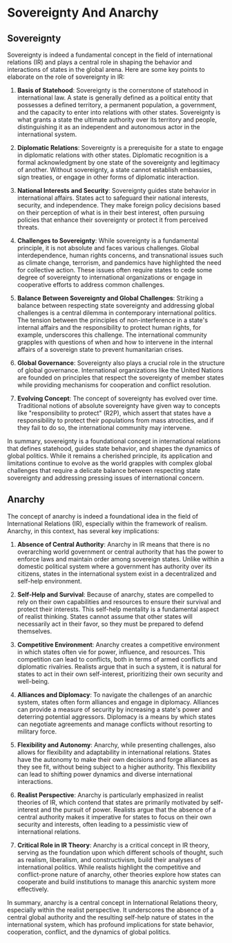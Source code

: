 # Sovereignty And Anarchy

## Sovereignty

Sovereignty is indeed a fundamental concept in the field of international relations (IR) and plays a central role in shaping the behavior and interactions of states in the global arena. Here are some key points to elaborate on the role of sovereignty in IR:

1. **Basis of Statehood**: Sovereignty is the cornerstone of statehood in international law. A state is generally defined as a political entity that possesses a defined territory, a permanent population, a government, and the capacity to enter into relations with other states. Sovereignty is what grants a state the ultimate authority over its territory and people, distinguishing it as an independent and autonomous actor in the international system.

2. **Diplomatic Relations**: Sovereignty is a prerequisite for a state to engage in diplomatic relations with other states. Diplomatic recognition is a formal acknowledgment by one state of the sovereignty and legitimacy of another. Without sovereignty, a state cannot establish embassies, sign treaties, or engage in other forms of diplomatic interaction.

3. **National Interests and Security**: Sovereignty guides state behavior in international affairs. States act to safeguard their national interests, security, and independence. They make foreign policy decisions based on their perception of what is in their best interest, often pursuing policies that enhance their sovereignty or protect it from perceived threats.

4. **Challenges to Sovereignty**: While sovereignty is a fundamental principle, it is not absolute and faces various challenges. Global interdependence, human rights concerns, and transnational issues such as climate change, terrorism, and pandemics have highlighted the need for collective action. These issues often require states to cede some degree of sovereignty to international organizations or engage in cooperative efforts to address common challenges.

5. **Balance Between Sovereignty and Global Challenges**: Striking a balance between respecting state sovereignty and addressing global challenges is a central dilemma in contemporary international politics. The tension between the principles of non-interference in a state's internal affairs and the responsibility to protect human rights, for example, underscores this challenge. The international community grapples with questions of when and how to intervene in the internal affairs of a sovereign state to prevent humanitarian crises.

6. **Global Governance**: Sovereignty also plays a crucial role in the structure of global governance. International organizations like the United Nations are founded on principles that respect the sovereignty of member states while providing mechanisms for cooperation and conflict resolution.

7. **Evolving Concept**: The concept of sovereignty has evolved over time. Traditional notions of absolute sovereignty have given way to concepts like "responsibility to protect" (R2P), which assert that states have a responsibility to protect their populations from mass atrocities, and if they fail to do so, the international community may intervene.

In summary, sovereignty is a foundational concept in international relations that defines statehood, guides state behavior, and shapes the dynamics of global politics. While it remains a cherished principle, its application and limitations continue to evolve as the world grapples with complex global challenges that require a delicate balance between respecting state sovereignty and addressing pressing issues of international concern.


## Anarchy

The concept of anarchy is indeed a foundational idea in the field of International Relations (IR), especially within the framework of realism. Anarchy, in this context, has several key implications:

1. **Absence of Central Authority**: Anarchy in IR means that there is no overarching world government or central authority that has the power to enforce laws and maintain order among sovereign states. Unlike within a domestic political system where a government has authority over its citizens, states in the international system exist in a decentralized and self-help environment.

2. **Self-Help and Survival**: Because of anarchy, states are compelled to rely on their own capabilities and resources to ensure their survival and protect their interests. This self-help mentality is a fundamental aspect of realist thinking. States cannot assume that other states will necessarily act in their favor, so they must be prepared to defend themselves.

3. **Competitive Environment**: Anarchy creates a competitive environment in which states often vie for power, influence, and resources. This competition can lead to conflicts, both in terms of armed conflicts and diplomatic rivalries. Realists argue that in such a system, it is natural for states to act in their own self-interest, prioritizing their own security and well-being.

4. **Alliances and Diplomacy**: To navigate the challenges of an anarchic system, states often form alliances and engage in diplomacy. Alliances can provide a measure of security by increasing a state's power and deterring potential aggressors. Diplomacy is a means by which states can negotiate agreements and manage conflicts without resorting to military force.

5. **Flexibility and Autonomy**: Anarchy, while presenting challenges, also allows for flexibility and adaptability in international relations. States have the autonomy to make their own decisions and forge alliances as they see fit, without being subject to a higher authority. This flexibility can lead to shifting power dynamics and diverse international interactions.

6. **Realist Perspective**: Anarchy is particularly emphasized in realist theories of IR, which contend that states are primarily motivated by self-interest and the pursuit of power. Realists argue that the absence of a central authority makes it imperative for states to focus on their own security and interests, often leading to a pessimistic view of international relations.

7. **Critical Role in IR Theory**: Anarchy is a critical concept in IR theory, serving as the foundation upon which different schools of thought, such as realism, liberalism, and constructivism, build their analyses of international politics. While realists highlight the competitive and conflict-prone nature of anarchy, other theories explore how states can cooperate and build institutions to manage this anarchic system more effectively.

In summary, anarchy is a central concept in International Relations theory, especially within the realist perspective. It underscores the absence of a central global authority and the resulting self-help nature of states in the international system, which has profound implications for state behavior, cooperation, conflict, and the dynamics of global politics.